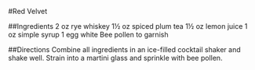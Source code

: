 #Red Velvet

##Ingredients
2 oz rye whiskey
1½ oz spiced plum tea
1½ oz lemon juice
1 oz simple syrup
1 egg white
Bee pollen to garnish

##Directions
Combine all ingredients in an ice-filled cocktail shaker and shake well. Strain into a martini glass and sprinkle with bee pollen.

